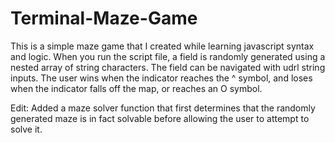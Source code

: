 # Terminal-Maze-Game

This is a simple maze game that I created while learning javascript syntax and logic. When you run the script file, a field is randomly generated using a nested array of string characters. The field can be navigated with udrl string inputs. The user wins when the indicator reaches the ^ symbol, and loses when the indicator falls off the map, or reaches an O symbol. 

Edit: Added a maze solver function that first determines that the randomly generated maze is in fact solvable before allowing the user to attempt to solve it. 
